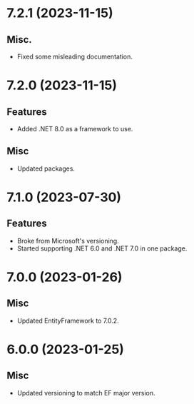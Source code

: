 # 7.2.1 (2023-11-15)
## Misc.
- Fixed some misleading documentation.

# 7.2.0 (2023-11-15)
## Features
- Added .NET 8.0 as a framework to use.
## Misc
- Updated packages.

# 7.1.0 (2023-07-30)
## Features
- Broke from Microsoft's versioning.
- Started supporting .NET 6.0 and .NET 7.0 in one package.

# 7.0.0 (2023-01-26)
## Misc
- Updated EntityFramework to 7.0.2.

# 6.0.0 (2023-01-25)
## Misc
- Updated versioning to match EF major version.